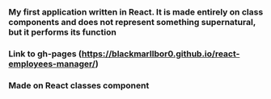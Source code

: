 ### My first application written in React. It is made entirely on class components and does not represent something supernatural, but it performs its function

### Link to gh-pages (https://blackmarllbor0.github.io/react-employees-manager/)

### Made on React classes component